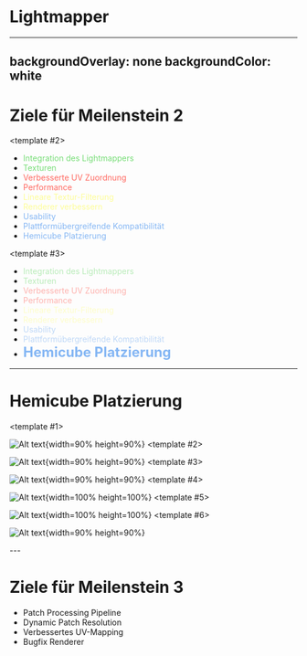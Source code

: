 # Lightmapper
<style>
img {
  image-rendering: pixelated;
}
</style>

---
backgroundOverlay: none
backgroundColor: white
---

# Ziele für Meilenstein 2

<v-switch>
<template #0>

- Integration des Lightmappers
- Texturen
- Verbesserte UV Zuordnung
- Performance
- Lineare Textur-Filterung
- Renderer verbessern
</template>
<template #1>

- <span style="color: #77dd77;">Integration des Lightmappers</span>
- <span style="color: #77dd77;">Texturen</span>
- <span style="color: #ff6961;">Verbesserte UV Zuordnung</span>
- <span style="color: #ff6961;">Performance</span>
- <span style="color: #fdfd96;">Lineare Textur-Filterung</span>
- <span style="color: #fdfd96;">Renderer verbessern</span>
</template>

<template #2>

- <span style="color: #77dd77;">Integration des Lightmappers</span>
- <span style="color: #77dd77;">Texturen</span>
- <span style="color: #ff6961;">Verbesserte UV Zuordnung</span>
- <span style="color: #ff6961;">Performance</span>
- <span style="color: #fdfd96;">Lineare Textur-Filterung</span>
- <span style="color: #fdfd96;">Renderer verbessern</span>
- <span style="color: #84b6f4;">Usability</span>
- <span style="color: #84b6f4;">Plattformübergreifende Kompatibilität</span>
- <span style="color: #84b6f4;">Hemicube Platzierung</span>
</template>

<template #3>

- <span style="color: #77dd77;opacity: 0.5;">Integration des Lightmappers</span>
- <span style="color: #77dd77;opacity: 0.5;">Texturen</span>
- <span style="color: #ff6961;opacity: 0.5;">Verbesserte UV Zuordnung</span>
- <span style="color: #ff6961;opacity: 0.5;">Performance</span>
- <span style="color: #fdfd96;opacity: 0.5;">Lineare Textur-Filterung</span>
- <span style="color: #fdfd96;opacity: 0.5;">Renderer verbessern</span>
- <span style="color: #84b6f4;opacity: 0.5;">Usability</span>
- <span style="color: #84b6f4;opacity: 0.5;">Plattformübergreifende Kompatibilität</span>
- **<span style="color: #84b6f4; font-size: 24px;">Hemicube Platzierung</span>**
</template>
</v-switch>

---

# Hemicube Platzierung

<v-switch>
<template #0>

![Alt text](/img/fabian/img_hemicube_placement.png){width=90% height=90%}
</template>
<template #1>

![Alt text](/img/fabian/img_hemicube_pov.png){width=90% height=90%}
</template>
<template #2>

![Alt text](/img/fabian/img_hemicube_placement.png){width=90% height=90%}
</template>
<template #3>

![Alt text](/img/fabian/img_ref.png){width=90% height=90%}
</template>
<template #4>

<style>
img {
  image-rendering: pixelated;
}
</style>

![Alt text](/img/fabian/img_uvs.png){width=100% height=100%}
</template>
<template #5>

<style>
img {
  image-rendering: pixelated;
}
</style>

![Alt text](/img/fabian/img_lm_nofill.png){width=100% height=100%}
</template>
<template #6>

<style>
img {
  image-rendering: pixelated;
}
</style>

![Alt text](/img/fabian/img_lm_filled.png){width=90% height=90%}

</template>
</v-switch>
---

# Ziele für Meilenstein 3

- Patch Processing Pipeline
- Dynamic Patch Resolution
- Verbessertes UV-Mapping
- Bugfix Renderer



